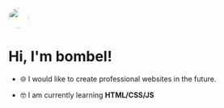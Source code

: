 <img src="https://imgur.com/a/CAQerAD" style="height:40px; border-radius:50%;"> <h1>Hi, I'm bombel!</h1>

- 🌐 I would like to create professional websites in the future.

- 🤓 I am currently learning **HTML/CSS/JS**

<!--
**bombelll/bombelll** is a ✨ _special_ ✨ repository because its `README.md` (this file) appears on your GitHub profile.

Here are some ideas to get you started:

- 🔭 I’m currently working on ...
- 🌱 I’m currently learning ...
- 👯 I’m looking to collaborate on ...
- 🤔 I’m looking for help with ...
- 💬 Ask me about ...
- 📫 How to reach me: ...
- 😄 Pronouns: ...
- ⚡ Fun fact: ...
-->
